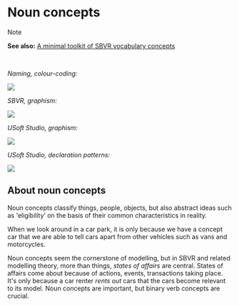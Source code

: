 # Noun concepts

> [!NOTE]
> **See also:** [A minimal toolkit of SBVR vocabulary concepts](/docs/Business%20rules/Vocabulary%20concepts/A%20minimal%20toolkit%20of%20SBVR%20vocabulary%20concepts.md)

 

*Naming, colour-coding:*

![](/api/Business%20rules/Vocabulary%20concepts/assets/78f0ca28-a5e2-4dd5-b127-56112318591a.png)

*SBVR, graphism:*

![](/api/Business%20rules/Vocabulary%20concepts/assets/2535f102-8836-4a5c-8886-b2c548875bf8.png)

*USoft Studio, graphism:*

![](/api/Business%20rules/Vocabulary%20concepts/assets/f1daf691-1619-4e92-b1ca-d637c9c83428.png)

*USoft Studio, declaration patterns:*

![](/api/Business%20rules/Vocabulary%20concepts/assets/ec1cc0d9-3191-44de-a608-8ab45e315967.png)

## About noun concepts

Noun concepts classify things, people, objects, but also abstract ideas such as 'eligibility’ on the basis of their common characteristics in reality.

When we look around in a car park, it is only because we have a concept car that we are able to tell cars apart from other vehicles such as vans and motorcycles.

Noun concepts seem the cornerstone of modelling, but in SBVR and related modelling theory, more than things, *states of affairs* are central. States of affairs come about because of actions, events, transactions taking place. It's only because a car renter *rents out* cars that the cars become relevant to its model. Noun concepts are important, but binary verb concepts are crucial.